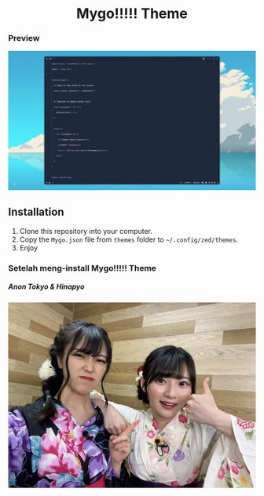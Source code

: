 <center>
  <h1>Mygo!!!!! Theme</h1>
</center>

### Preview
<center>
  <img src="./assets/preview.png" alt="Preview Theme">
</center>

## Installation

1. Clone this repository into your computer.
2. Copy the `Mygo.json` file from `themes` folder to `~/.config/zed/themes`.
3. Enjoy

### Setelah meng-install Mygo!!!!! Theme
##### Anon Tokyo & Hinapyo
![Mygo!!!!!! Theme](./assets/hmmm.jpg)
